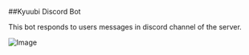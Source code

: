 ##Kyuubi Discord Bot

This bot responds to users messages in discord channel of the server.

![Image](https://github.com/user-attachments/assets/5a62bbeb-f03e-45eb-9c93-74889f4f6ee5)

